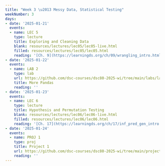 ```yaml
---
title: "Week 3 \u2013 Messy Data, Statistical Testing"
weekNumber: 3
days:
- date: '2025-01-21'
  events:
  - name: LEC 5
    type: lecture
    title: Exploring and Cleaning Data
    blank: resources/lectures/lec05/lec05-live.html
    filled: resources/lectures/lec05/lec05.html
    reading: '[Ch. 9](https://learningds.org/ch/09/wrangling_intro.html) and [10](https://learningds.org/ch/10/eda_intro.html)'
- date: '2025-01-22'
  events:
  - name: LAB 2
    type: lab
    url: https://github.com/dsc-courses/dsc80-2025-wi/tree/main/labs/lab02
    title: More Pandas
    reading: ''
- date: '2025-01-23'
  events:
  - name: LEC 6
    type: lecture
    title: Hypothesis and Permutation Testing
    blank: resources/lectures/lec06/lec06-live.html
    filled: resources/lectures/lec06/lec06.html
    reading: '[Ch. 17](https://learningds.org/ch/17/inf_pred_gen_intro.html)'
- date: '2025-01-24'
  events:
  - name: PROJ 1
    type: proj
    title: Project 1
    url: https://github.com/dsc-courses/dsc80-2025-wi/tree/main/projects/project01
    reading: ''
---
```

